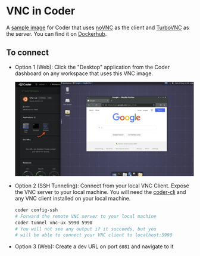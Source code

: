 # VNC in Coder

A [sample image](https://github.com/cdr/enterprise-images/tree/main/images/vnc)
for Coder that uses [noVNC](https://github.com/novnc/noVNC) as the client and
[TurboVNC](https://www.turbovnc.org/) as the server. You can find it on
[Dockerhub](https://hub.docker.com/r/codercom/enterprise-vnc).

## To connect

- Option 1 (Web): Click the "Desktop" application from the Coder dashboard on
  any workspace that uses this VNC image.

  ![VNC application screenshot](./example.png)

- Option 2 (SSH Tunneling): Connect from your local VNC Client. Expose the VNC
  server to your local machine. You will need the
  [coder-cli](https://github.com/cdr/coder-cli) and any VNC client installed on
  your local machine.

  ```sh
  coder config-ssh
  # Forward the remote VNC server to your local machine
  coder tunnel vnc-ux 5990 5990
  # You will not see any output if it succeeds, but you
  # will be able to connect your VNC client to localhost:5990
  ```

- Option 3 (Web): Create a dev URL on port `6081` and navigate to it
